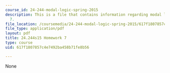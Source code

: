 ```yaml
---
course_id: 24-244-modal-logic-spring-2015
description: This is a file that contains information regarding modal logic homework
  7.
file_location: /coursemedia/24-244-modal-logic-spring-2015/617f1807857c4e7492ba458b71fe8b56_MIT24_244S15_Homework7.pdf
file_type: application/pdf
layout: pdf
title: 24.244s15 Homework 7
type: course
uid: 617f1807857c4e7492ba458b71fe8b56

---
```

None